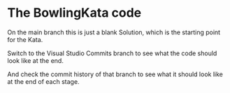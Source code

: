# The BowlingKata code

On the main branch this is just a blank Solution, which is the starting point for the Kata.

Switch to the Visual Studio Commits branch to see what the code should look like at the end.

And check the commit history of that branch to see what it should look like at the end of each stage.